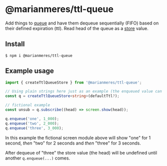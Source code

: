 # @marianmeres/ttl-queue

Add things to [queue](<https://en.wikipedia.org/wiki/Queue_(abstract_data_type)>) and have them dequeue sequentially (FIFO) based on their defined expiration (ttl). Read head of the queue as a [store](https://github.com/marianmeres/store) value.

## Install

```shell
$ npm i @marianmeres/ttl-queue
```

## Example usage

```typescript
import { createTtlQueueStore } from '@marianmeres/ttl-queue';

// Using plain strings here just as an example (the enqueued value can be anything).
const q = createTtlQueueStore<string>(defaultTtl?);

// fictional example
const unsub = q.subscribe((head) => screen.show(head));

q.enqueue('one', 1_000);
q.enqueue('two', 2_000);
q.enqueue('three', 3_000);
```

In this example the fictional screen module above will show
"one" for 1 second, _then_ "two" for 2 seconds and _then_ "three" for 3 seconds.

After dequeue of "three" the store value (the head) will be undefined until another `q.enqueue(...)` comes.
